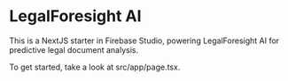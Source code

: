 # LegalForesight AI

This is a NextJS starter in Firebase Studio, powering LegalForesight AI for predictive legal document analysis.

To get started, take a look at src/app/page.tsx.
